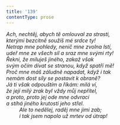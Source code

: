 ```yaml
---
title: '139'
contentType: prose
---
```


<section>

_Ach, nechtěj, abych tě omlouval za strasti,  
kterými bezcitně soužíš mé srdce ty!  
Netrap mne pohledy, nenič mne zvolna lstí,  
udeř mne ze všech sil a sraz mne svými rty!  
Řekni, že miluješ jiného, zakaž však  
svým očím dívat se stranou, když spatří mě!  
Proč mne máš záludně napadat, když i tak  
nemám dost síly se postavit k obraně?  
Já ti však odpouštím a říkám: milá ví,  
že její milý zrak byl vždy můj nepřítel,  
a proto, proto jej ode mne odvrací  
a stíhá jiného krutostí jeho střel.  
         Ale to nedělej, raděj mne jimi zab;  
         i tak jsem napolo už mrtev od útrap!_

</section>
